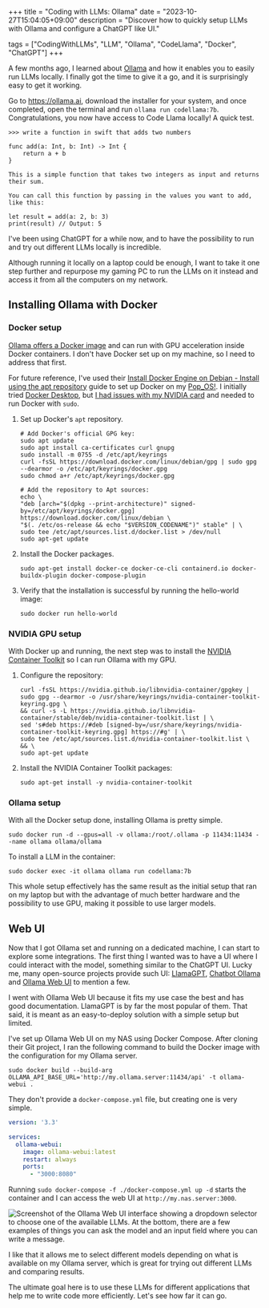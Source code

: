 +++
title = "Coding with LLMs: Ollama"
date = "2023-10-27T15:04:05+09:00"
description = "Discover how to quickly setup LLMs with Ollama and configure a ChatGPT like UI."

tags = ["CodingWithLLMs", "LLM", "Ollama", "CodeLlama", "Docker", "ChatGPT"]
+++

A few months ago, I learned about [Ollama](https://ollama.ai) and how it enables you to easily run LLMs locally. I finally got the time to give it a go, and it is surprisingly easy to get it working.

Go to https://ollama.ai, download the installer for your system, and once completed, open the terminal and run `ollama run codellama:7b`. Congratulations, you now have access to Code Llama locally! A quick test.

```shell
>>> write a function in swift that adds two numbers
 
func add(a: Int, b: Int) -> Int {
    return a + b
}

This is a simple function that takes two integers as input and returns their sum.

You can call this function by passing in the values you want to add, like this:

let result = add(a: 2, b: 3)
print(result) // Output: 5
```

I've been using ChatGPT for a while now, and to have the possibility to run and try out different LLMs locally is incredible.

Although running it locally on a laptop could be enough, I want to take it one step further and repurpose my gaming PC to run the LLMs on it instead and access it from all the computers on my network.

## Installing Ollama with Docker

### Docker setup

[Ollama offers a Docker image](https://ollama.ai/blog/ollama-is-now-available-as-an-official-docker-image) and can run with GPU acceleration inside Docker containers. I don't have Docker set up on my machine, so I need to address that first.

For future reference, I've used their [Install Docker Engine on Debian - Install using the apt repository](https://docs.docker.com/engine/install/debian/#install-using-the-repository) guide to set up Docker on my [Pop_OS!](https://pop.system76.com). I initially tried [Docker Desktop](https://docs.docker.com/desktop/), but [I had issues with my NVIDIA card](https://github.com/NVIDIA/nvidia-docker/issues/1711) and needed to run Docker with `sudo`.

1. Set up Docker's `apt` repository.
    ```shell
    # Add Docker's official GPG key:
    sudo apt update
    sudo apt install ca-certificates curl gnupg
    sudo install -m 0755 -d /etc/apt/keyrings
    curl -fsSL https://download.docker.com/linux/debian/gpg | sudo gpg --dearmor -o /etc/apt/keyrings/docker.gpg
    sudo chmod a+r /etc/apt/keyrings/docker.gpg

    # Add the repository to Apt sources:
    echo \
    "deb [arch="$(dpkg --print-architecture)" signed-by=/etc/apt/keyrings/docker.gpg] https://download.docker.com/linux/debian \
    "$(. /etc/os-release && echo "$VERSION_CODENAME")" stable" | \
    sudo tee /etc/apt/sources.list.d/docker.list > /dev/null
    sudo apt-get update
    ```
2. Install the Docker packages.
    ```shell
    sudo apt-get install docker-ce docker-ce-cli containerd.io docker-buildx-plugin docker-compose-plugin
    ```
3. Verify that the installation is successful by running the hello-world image:
    ```shell
    sudo docker run hello-world
    ```

### NVIDIA GPU setup

With Docker up and running, the next step was to install the [NVIDIA Container Toolkit](https://docs.nvidia.com/datacenter/cloud-native/container-toolkit/latest/install-guide.html#installation) so I can run Ollama with my GPU.

1. Configure the repository:
    ```shell
    curl -fsSL https://nvidia.github.io/libnvidia-container/gpgkey | sudo gpg --dearmor -o /usr/share/keyrings/nvidia-container-toolkit-keyring.gpg \
    && curl -s -L https://nvidia.github.io/libnvidia-container/stable/deb/nvidia-container-toolkit.list | \
    sed 's#deb https://#deb [signed-by=/usr/share/keyrings/nvidia-container-toolkit-keyring.gpg] https://#g' | \
    sudo tee /etc/apt/sources.list.d/nvidia-container-toolkit.list \
    && \
    sudo apt-get update
    ```
2. Install the NVIDIA Container Toolkit packages:
    ```shell
    sudo apt-get install -y nvidia-container-toolkit
    ```

### Ollama setup

With all the Docker setup done, installing Ollama is pretty simple.

```shell
sudo docker run -d --gpus=all -v ollama:/root/.ollama -p 11434:11434 --name ollama ollama/ollama
```

To install a LLM in the container:

```shell
sudo docker exec -it ollama ollama run codellama:7b
```

This whole setup effectively has the same result as the initial setup that ran on my laptop but with the advantage of much better hardware and the possibility to use GPU, making it possible to use larger models.

## Web UI

Now that I got Ollama set and running on a dedicated machine, I can start to explore some integrations. The first thing I wanted was to have a UI where I could interact with the model, something similar to the ChatGPT UI. Lucky me, many open-source projects provide such UI: [LlamaGPT](https://github.com/getumbrel/llama-gpt), [Chatbot Ollama](https://github.com/ivanfioravanti/chatbot-ollama) and [Ollama Web UI](https://github.com/ollama-webui/ollama-webui) to mention a few.

I went with Ollama Web UI because it fits my use case the best and has good documentation. LlamaGPT is by far the most popular of them. That said, it is meant as an easy-to-deploy solution with a simple setup but limited.

I've set up Ollama Web UI on my NAS using Docker Compose. After cloning their Git project, I ran the following command to build the Docker image with the configuration for my Ollama server.

```shell
sudo docker build --build-arg OLLAMA_API_BASE_URL='http://my.ollama.server:11434/api' -t ollama-webui .
```

They don't provide a `docker-compose.yml` file, but creating one is very simple.

```yml
version: '3.3'

services:
  ollama-webui:
    image: ollama-webui:latest
    restart: always
    ports:
      - "3000:8080"
```

Running `sudo docker-compose -f ./docker-compose.yml up -d` starts the container and I can access the web UI at `http://my.nas.server:3000`.

![Screenshot of the Ollama Web UI interface showing a dropdown selector to choose one of the available LLMs. At the bottom, there are a few examples of things you can ask the model and an input field where you can write a message.](/coding_with_llms/ollama_ollama_web_ui.png)

I like that it allows me to select different models depending on what is available on my Ollama server, which is great for trying out different LLMs and comparing results.

The ultimate goal here is to use these LLMs for different applications that help me to write code more efficiently. Let's see how far it can go.
